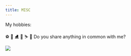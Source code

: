 ```yaml
---
title: MISC
---
```


My hobbies:

:soccer: :tennis: :ice_skate: :badminton: :skier: :guitar: Do you share anything in common with me?

![](/images/h.jpeg)